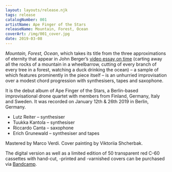 ```yaml
---
layout: layouts/release.njk
tags: release
catalogNumber: 001
artistName: Ape Finger of the Stars
releaseName: Mountain, Forest, Ocean
coverArt: /img/001_cover.jpg
date: 2019-03-08
---
```


_Mountain, Forest, Ocean_, which takes its title from the three approximations of eternity that appear in John Berger’s [video essay on time](https://www.youtube.com/watch?v=USzGCdoLhjQ) (carting away all the rocks of a mountain in a wheelbarrow, cutting of every branch of every tree in a forest, watching a duck drinking the ocean) – a sample of which features prominently in the piece itself – is an unhurried improvisation over a modest chord progression with synthesisers, tapes and saxophone.

It is the debut album of Ape Finger of the Stars, a Berlin-based improvisational drone quartet with members from Finland, Germany, Italy and Sweden. It was recorded on January 12th & 26th 2019 in Berlin, Germany.

- Lutz Reiter – synthesiser
- Tuukka Kantola – synthesiser
- Riccardo Canta – saxophone
- Erich Grunewald – synthesiser and tapes

Mastered by Marco Verdi. Cover painting by Viktoriia Shcherbak.

The digital version as well as a limited edition of 50 transparent red C-60 cassettes with hand-cut, -printed and -varnished covers can be purchased via [Bandcamp](https://apefingerofthestars.bandcamp.com/album/mountain-forest-ocean).
